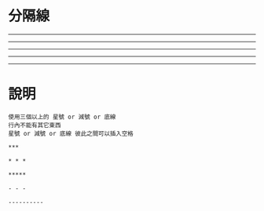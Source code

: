 # 分隔線

***

* * *

*****

- - -

----------



# 說明
```
使用三個以上的 星號 or 減號 or 底線
行內不能有其它東西
星號 or 減號 or 底線 彼此之間可以插入空格

***

* * *

*****

- - -

----------

```

